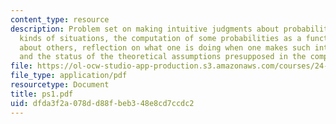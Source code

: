 ```yaml
---
content_type: resource
description: Problem set on making intuitive judgments about probabilities in certain
  kinds of situations, the computation of some probabilities as a function of judgments
  about others, reflection on what one is doing when one makes such intuitive judgments,
  and the status of the theoretical assumptions presupposed in the computations.
file: https://ol-ocw-studio-app-production.s3.amazonaws.com/courses/24-222-decisions-games-and-rational-choice-spring-2008/dfda3f2a078dd88fbeb348e8cd7ccdc2_ps1.pdf
file_type: application/pdf
resourcetype: Document
title: ps1.pdf
uid: dfda3f2a-078d-d88f-beb3-48e8cd7ccdc2
---
```

